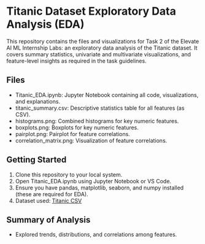 # Titanic Dataset Exploratory Data Analysis (EDA)

This repository contains the files and visualizations for Task 2 of the Elevate AI ML Internship Labs: an exploratory data analysis of the Titanic dataset. It covers summary statistics, univariate and multivariate visualizations, and feature-level insights as required in the task guidelines.

## Files
- Titanic_EDA.ipynb: Jupyter Notebook containing all code, visualizations, and explanations.
- titanic_summary.csv: Descriptive statistics table for all features (as CSV).
- histograms.png: Combined histograms for key numeric features.
- boxplots.png: Boxplots for key numeric features.
- pairplot.png: Pairplot for feature correlations.
- correlation_matrix.png: Visualization of feature correlations.

## Getting Started
1. Clone this repository to your local system.
2. Open Titanic_EDA.ipynb using Jupyter Notebook or VS Code.
3. Ensure you have pandas, matplotlib, seaborn, and numpy installed (these are required for EDA).
4. Dataset used: [Titanic CSV](https://raw.githubusercontent.com/pandas-dev/pandas/master/doc/data/titanic.csv)

## Summary of Analysis
- Explored trends, distributions, and correlations among features.
